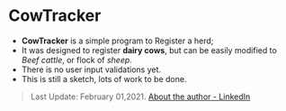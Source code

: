 # CowTracker

 - **CowTracker** is a simple program to Register a herd; 
 - It was designed to register **dairy cows**, but can be easily modified to *Beef cattle*,
or flock of *sheep*.
 - There is no user input validations yet.
 - This is still a sketch, lots of work to be done.

>Last Update: February 01,2021. [About the author - LinkedIn](http://www.linkedin.com/in/eduardo-pachemshi-alves-da-silva)

